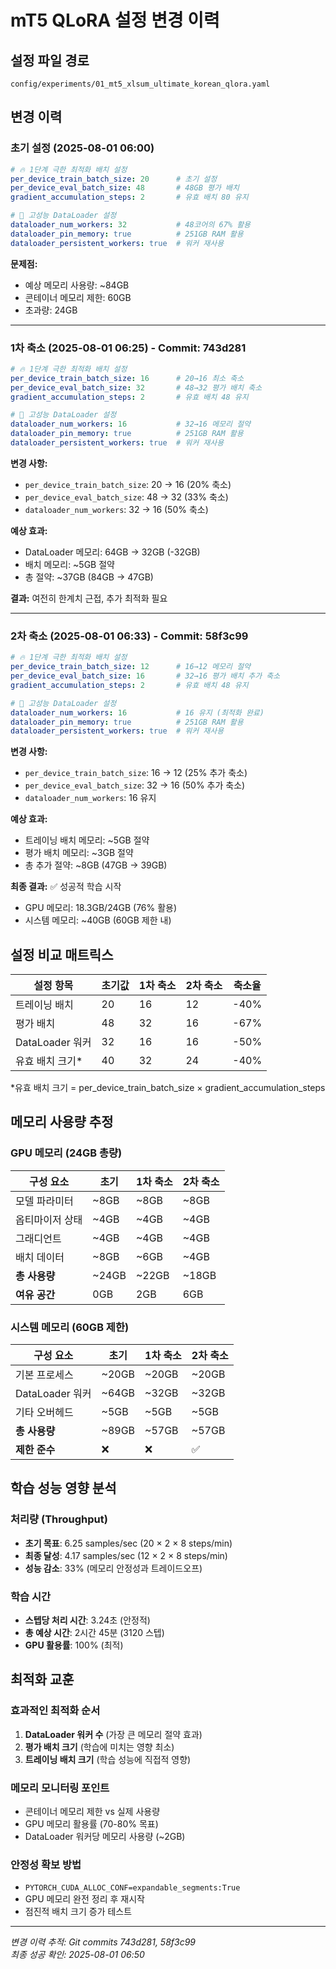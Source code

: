 # mT5 QLoRA 설정 변경 이력

## 설정 파일 경로
`config/experiments/01_mt5_xlsum_ultimate_korean_qlora.yaml`

## 변경 이력

### 초기 설정 (2025-08-01 06:00)

```yaml
# 🔥 1단계 극한 최적화 배치 설정
per_device_train_batch_size: 20      # 초기 설정
per_device_eval_batch_size: 48       # 48GB 평가 배치
gradient_accumulation_steps: 2       # 유효 배치 80 유지

# 🚀 고성능 DataLoader 설정
dataloader_num_workers: 32           # 48코어의 67% 활용
dataloader_pin_memory: true          # 251GB RAM 활용
dataloader_persistent_workers: true  # 워커 재사용
```

**문제점:**
- 예상 메모리 사용량: ~84GB
- 콘테이너 메모리 제한: 60GB
- 초과량: 24GB

---

### 1차 축소 (2025-08-01 06:25) - Commit: 743d281

```yaml
# 🔥 1단계 극한 최적화 배치 설정
per_device_train_batch_size: 16      # 20→16 최소 축소
per_device_eval_batch_size: 32       # 48→32 평가 배치 축소
gradient_accumulation_steps: 2       # 유효 배치 48 유지

# 🚀 고성능 DataLoader 설정 
dataloader_num_workers: 16           # 32→16 메모리 절약
dataloader_pin_memory: true          # 251GB RAM 활용
dataloader_persistent_workers: true  # 워커 재사용
```

**변경 사항:**
- `per_device_train_batch_size`: 20 → 16 (20% 축소)
- `per_device_eval_batch_size`: 48 → 32 (33% 축소)  
- `dataloader_num_workers`: 32 → 16 (50% 축소)

**예상 효과:**
- DataLoader 메모리: 64GB → 32GB (-32GB)
- 배치 메모리: ~5GB 절약
- 총 절약: ~37GB (84GB → 47GB)

**결과:** 여전히 한계치 근접, 추가 최적화 필요

---

### 2차 축소 (2025-08-01 06:33) - Commit: 58f3c99

```yaml
# 🔥 1단계 극한 최적화 배치 설정
per_device_train_batch_size: 12      # 16→12 메모리 절약
per_device_eval_batch_size: 16       # 32→16 평가 배치 추가 축소
gradient_accumulation_steps: 2       # 유효 배치 48 유지

# 🚀 고성능 DataLoader 설정
dataloader_num_workers: 16           # 16 유지 (최적화 완료)
dataloader_pin_memory: true          # 251GB RAM 활용
dataloader_persistent_workers: true  # 워커 재사용
```

**변경 사항:**
- `per_device_train_batch_size`: 16 → 12 (25% 추가 축소)
- `per_device_eval_batch_size`: 32 → 16 (50% 추가 축소)
- `dataloader_num_workers`: 16 유지

**예상 효과:**
- 트레이닝 배치 메모리: ~5GB 절약
- 평가 배치 메모리: ~3GB 절약
- 총 추가 절약: ~8GB (47GB → 39GB)

**최종 결과:** ✅ 성공적 학습 시작
- GPU 메모리: 18.3GB/24GB (76% 활용)
- 시스템 메모리: ~40GB (60GB 제한 내)

## 설정 비교 매트릭스

| 설정 항목 | 초기값 | 1차 축소 | 2차 축소 | 축소율 |
|-----------|--------|----------|----------|--------|
| 트레이닝 배치 | 20 | 16 | 12 | -40% |
| 평가 배치 | 48 | 32 | 16 | -67% |
| DataLoader 워커 | 32 | 16 | 16 | -50% |
| 유효 배치 크기* | 40 | 32 | 24 | -40% |

*유효 배치 크기 = per_device_train_batch_size × gradient_accumulation_steps

## 메모리 사용량 추정

### GPU 메모리 (24GB 총량)

| 구성 요소 | 초기 | 1차 축소 | 2차 축소 |
|-----------|------|----------|----------|
| 모델 파라미터 | ~8GB | ~8GB | ~8GB |
| 옵티마이저 상태 | ~4GB | ~4GB | ~4GB |
| 그래디언트 | ~4GB | ~4GB | ~4GB |
| 배치 데이터 | ~8GB | ~6GB | ~4GB |
| **총 사용량** | ~24GB | ~22GB | ~18GB |
| **여유 공간** | 0GB | 2GB | 6GB |

### 시스템 메모리 (60GB 제한)

| 구성 요소 | 초기 | 1차 축소 | 2차 축소 |
|-----------|------|----------|----------|
| 기본 프로세스 | ~20GB | ~20GB | ~20GB |
| DataLoader 워커 | ~64GB | ~32GB | ~32GB |
| 기타 오버헤드 | ~5GB | ~5GB | ~5GB |
| **총 사용량** | ~89GB | ~57GB | ~57GB |
| **제한 준수** | ❌ | ❌ | ✅ |

## 학습 성능 영향 분석

### 처리량 (Throughput)
- **초기 목표**: 6.25 samples/sec (20 × 2 × 8 steps/min)
- **최종 달성**: 4.17 samples/sec (12 × 2 × 8 steps/min)
- **성능 감소**: 33% (메모리 안정성과 트레이드오프)

### 학습 시간
- **스텝당 처리 시간**: 3.24초 (안정적)
- **총 예상 시간**: 2시간 45분 (3120 스텝)
- **GPU 활용률**: 100% (최적)

## 최적화 교훈

### 효과적인 최적화 순서
1. **DataLoader 워커 수** (가장 큰 메모리 절약 효과)
2. **평가 배치 크기** (학습에 미치는 영향 최소)
3. **트레이닝 배치 크기** (학습 성능에 직접적 영향)

### 메모리 모니터링 포인트
- 콘테이너 메모리 제한 vs 실제 사용량
- GPU 메모리 활용률 (70-80% 목표)
- DataLoader 워커당 메모리 사용량 (~2GB)

### 안정성 확보 방법
- `PYTORCH_CUDA_ALLOC_CONF=expandable_segments:True`
- GPU 메모리 완전 정리 후 재시작
- 점진적 배치 크기 증가 테스트

---

*변경 이력 추적: Git commits 743d281, 58f3c99*  
*최종 성공 확인: 2025-08-01 06:50*
